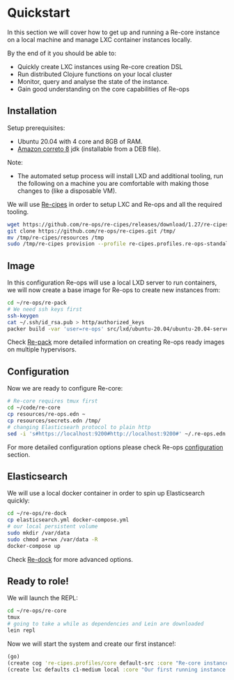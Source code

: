 # Quickstart

In this section we will cover how to get up and running a Re-core instance on a local machine and manage LXC container instances locally.

By the end of it you should be able to:

  * Quickly create LXC instances using Re-core creation DSL
  * Run distributed Clojure functions on your local cluster
  * Monitor, query and analyse the state of the instance.
  * Gain good understanding on the core capabilities of Re-ops

## Installation

Setup prerequisites:

 * Ubuntu 20.04 with 4 core and 8GB of RAM.
 * [Amazon correto 8](https://docs.aws.amazon.com/corretto/latest/corretto-8-ug/downloads-list.html) jdk (installable from a DEB file).


Note:
  * The automated setup process will install LXD and additional tooling, run the following on a machine you are comfortable with making those changes to (like a disposable VM).

We will use [Re-cipes](https://github.com/re-ops/re-cipes) in order to setup LXC and Re-ops and all the required tooling.

```bash
wget https://github.com/re-ops/re-cipes/releases/download/1.27/re-cipes -P /tmp
git clone https://github.com/re-ops/re-cipes.git /tmp/
mv /tmp/re-cipes/resources /tmp
sudo /tmp/re-cipes provision --profile re-cipes.profiles.re-ops-standalone
```

## Image

In this configuration Re-ops will use a local LXD server to run containers, we will now create a base image for Re-ops to create new instances from:

```bash
cd ~/re-ops/re-pack
# We need ssh keys first
ssh-keygen
cat ~/.ssh/id_rsa.pub > http/authorized_keys
packer build -var 'user=re-ops' src/lxd/ubuntu-20.04/ubuntu-20.04-server-amd64.json
```

Check [Re-pack](setup/re-pack.html#build) more detailed information on creating Re-ops ready images on multiple hypervisors.

## Configuration

Now we are ready to configure Re-core:

```bash
# Re-core requires tmux first
cd ~/code/re-core
cp resources/re-ops.edn ~
cp resources/secrets.edn /tmp/
# changing Elasticsearh protocol to plain http
sed -i 's#https://localhost:9200#http://localhost:9200#' ~/.re-ops.edn
```

For more detailed configuration options please check Re-ops [configuration](setup/configuration.html) section.

## Elasticsearch

We will use a local docker container in order to spin up Elasticsearch quickly:

```bash
cd ~/re-ops/re-dock
cp elasticsearch.yml docker-compose.yml
# our local persistent volume
sudo mkdir /var/data
sudo chmod a+rwx /var/data -R
docker-compose up
```

Check [Re-dock](setup/re-dock.html) for more advanced options.

## Ready to role!

We will launch the REPL:

```bash
cd ~/re-ops/re-core
tmux
# going to take a while as dependencies and Lein are downloaded
lein repl
```

Now we will start the system and create our first instance!:

```clojure
(go)
(create cog 're-cipes.profiles/core default-src :core "Re-core instances")
(create lxc defaults c1-medium local :core "Our first running instance!")
```
